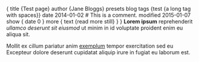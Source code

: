 {
    title {Test page}
    author {Jane Bloggs}
    presets blog
    tags {test {a long tag with spaces}}
    date 2014-01-02
    # This is a comment.
    modified 2015-01-07
    show {
        date 0
    }
    more {
        text {read more still}
    }
}
**Lorem ipsum** reprehenderit _ullamco deserunt sit eiusmod_ ut minim in id
voluptate proident enim eu aliqua sit.

<!-- more -->

Mollit ex cillum pariatur anim [exemplum](http://example.com) tempor
exercitation sed eu Excepteur dolore deserunt cupidatat aliquip irure in
fugiat eu laborum est.
